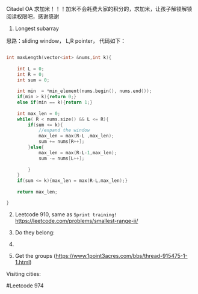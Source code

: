 Citadel OA 求加米！！！加米不会耗费大家的积分的，求加米，让孩子解锁解锁阅读权限吧，感谢感谢

1.	Longest subarray


思路：sliding window， L,R pointer， 代码如下：
````C++

int maxLength(vector<int> &nums,int k){
    
    int L = 0;
    int R = 0;
    int sum = 0;
    
    int min  = *min_element(nums.begin(), nums.end());
    if(min > k){return 0;}
    else if(min == k){return 1;}
    
    int max_len = 0;
    while( R < nums.size() && L <= R){
        if(sum <= k){
            //expand the window
            max_len = max(R-L ,max_len);
            sum += nums[R++];
        }else{
            max_len = max(R-L-1,max_len);
            sum -= nums[L++];
   
        }
    }
    if(sum <= k){max_len = max(R-L,max_len);}
    
    return max_len;

}
````

2.	Leetcode 910, same as `Sprint training!`
https://leetcode.com/problems/smallest-range-ii/

3.	Do they belong:
   

 
4.	 









5.	Get the groups (https://www.1point3acres.com/bbs/thread-915475-1-1.html)
 
 


Visiting cities:
 
 

#Leetcode 974


 


 


